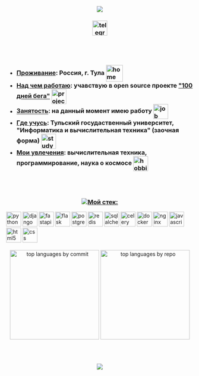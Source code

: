 <div align="center">
  <img src="https://capsule-render.vercel.app/api?type=slice&color=gradient&height=100&section=header&text=%D0%9F%D1%80%D0%B8%D0%B2%D0%B5%D1%82%D1%81%D0%B2%D1%83%D1%8E%20%D0%B2%20%D0%BC%D0%BE%D1%91%D0%BC%20%D0%BF%D1%80%D0%BE%D1%84%D0%B8%D0%BB%D0%B5%20GitHub%21&fontSize=40">
</div>

<h3 align="center">
  <a href="https://t.me/vladislavyar" target="_blank">
    <img src="https://img.shields.io/static/v1?message=Telegram&logo=telegram&label=&color=2CA5E0&logoColor=white&labelColor=&style=for-the-badge" height="40" alt="telegram logo" align="center">
  </a>
</h3>

<h1></h1>

<br>

<h3>
  <ul>
    <li><ins>Проживание</ins>: Россия, г. Тула  <img src="https://meritt-gifs.s3.us-west-1.amazonaws.com/giphy/giphy-house.gif" height="45" alt="home" align="center"></li>
    <li><ins>Над чем работаю</ins>: учавствую в open source проекте <a href="https://github.com/Diary-workout-tracker" target="_blank">"100 дней бега"</a> <img src="https://meritt-gifs.s3-us-west-1.amazonaws.com/reaction/cat-typing.gif" height="40" alt="project" align="center"></li>
    <li><ins>Занятость</ins>: на данный момент имею работу <img src="https://meritt-gifs.s3-us-west-1.amazonaws.com/reaction/shy.gif" height="40" alt="job" align="center"></li>
    <li><ins>Где учусь</ins>: Тульский госудаственный университет, "Информатика и вычислительная техника" (заочная форма) <img src="https://meritt-gifs.s3-us-west-1.amazonaws.com/nerd-life/matrix-large.gif" height="40" alt="study" align="center"></li>
    <li><ins>Мои увлечения</ins>: вычислительная техника, программирование, наука о космосе <img src="https://meritt-gifs.s3.us-west-1.amazonaws.com/random/sparkly.gif" height="40" alt="hobbies" align="center"></li>
  </ul>
</h3>

<br>

<h1></h1>

<h3 align="center">
  <a href="https://git.io/typing-svg"><img src="https://readme-typing-svg.herokuapp.com?font=Segoe+UI&weight=900&duration=1000&pause=10000&color=F7F7F7&random=true&width=150&height=35&lines=%D0%9C%D0%BE%D0%B9+%D1%81%D1%82%D0%B5%D0%BA%3A&vCenter=true&center=true" alt="Мой стек:"></a>
</h3>
<div align="left">
  <img src="https://img.shields.io/badge/Python-3776AB?logo=python&logoColor=white&style=for-the-badge" height="40" alt="python logo">
  <img src="https://img.shields.io/badge/Django-092E20?logo=django&logoColor=white&style=for-the-badge" height="40" alt="django logo">
  <img src="https://img.shields.io/badge/FastAPI-009688.svg?style=for-the-badge&logo=FastAPI&logoColor=white" height="40" alt="fastapi logo">
  <img src="https://img.shields.io/badge/Flask-000000.svg?style=for-the-badge&logo=flask&logoColor=white" height="40" alt="flask logo">
  <img src="https://img.shields.io/badge/PostgreSQL-4169E1?logo=postgresql&logoColor=white&style=for-the-badge" height="40" alt="postgresql logo">
  <img src="https://img.shields.io/badge/Redis-DC382D?logo=redis&logoColor=white&style=for-the-badge" height="40" alt="redis logo">
  <img src="https://img.shields.io/badge/SQLAlchemy-D71F00.svg?style=for-the-badge&logo=SQLAlchemy&logoColor=white" height="40" alt="sqlalchemy logo">
  <img src="https://img.shields.io/badge/Celery-37814A.svg?style=for-the-badge&logo=Celery&logoColor=white" height="40" alt="celery logo">
  <img src="https://img.shields.io/badge/Docker-2496ED?logo=docker&logoColor=white&style=for-the-badge" height="40" alt="docker logo">
  <img src="https://img.shields.io/badge/NGINX-009639?logo=nginx&logoColor=white&style=for-the-badge" height="40" alt="nginx logo">
  <img src="https://img.shields.io/badge/JavaScript-F7DF1E?logo=javascript&logoColor=white&style=for-the-badge" height="40" alt="javascript logo">
  <img src="https://img.shields.io/badge/HTML5-E34F26?logo=html5&logoColor=white&style=for-the-badge" height="40" alt="html5 logo">
  <img src="https://img.shields.io/badge/CSS-1572B6?logo=css3&logoColor=white&style=for-the-badge" height="40" alt="css logo">
</div>

<br>

<div align="center">
  <img src="https://github-profile-summary-cards.vercel.app/api/cards/most-commit-language?username=vladislavyar&theme=shades_of_purple" alt="top languages by commit" height="240">
  <img src="https://github-profile-summary-cards.vercel.app/api/cards/repos-per-language?username=vladislavyar&theme=shades_of_purple" alt="top languages by repo" height="240">
</div>

<br><br>



<div align="center">
  <img src="https://capsule-render.vercel.app/api?type=slice&color=gradient&height=100&section=footer&fontSize=40">
</div>
